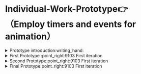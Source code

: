 # Individual-Work-Prototype:point_right:（Employ timers and events for animation）
<details>
  
<summary>Prototype introduction:writing_hand:</summary>

On the basis of group project, I referred to some videos related to ‘wheel’ animation to enrich the animation effects of my work.

![Exploding Circle Rotatingby Luxone](https://github.com/Jwan3416/test-readme/blob/main/WechatIMG1589.jpg)
  
When considering timers and events to create an animation, my first consideration is to regularly change the background color and mouse click events. This is because the concentric circles and small ellipses in the group work may be too monotonous if simply changed, so timer and events can be used to create a series of concentric circles and small ellipses with different rotation speeds, colors, and shapes in the work, while achieving the concepts of background color change and event interaction. Based on the above thinking, my personal work creates an animation effect where concentric circles and small ellipses rotate at different speeds and colors, and the background color changes over time. Users can also interactively change the animation effect through the mouse and keyboard, creating a visually captivating interactive artwork.
</details>

<details>
<summary>First Prototype :point_right:9103 First iteration</summary>
In my First Prototype, I added two periodic timed operations.
  
1. Create the `setInterval` function to call the `changecolor` function, and set it every 2 seconds to present the effect of constantly changing the background color. 
2. Use the `setTimeout` function to call the `genRandomColors` function again after 5 seconds, in order to periodically generate new random colors and apply them to concentric circles within the next 5 seconds.


Thereby achieving periodic changes in the background color of the "wheels". This means that the use of timer in my First Prototype makes my canvas background color and wheels color dynamic, creating a visual effect when the color of the work changes.

In addition, the use of the `mousepressed` function responds to mouse click events. And when the mouse clicks, perform the following actions (reset): first, cancel the previously set timer and stop the timed color generation. At the same time, the `genRandomColors` function was immediately called to generate a new random color and applied to the 'Wheels' background color, achieving instant color change.

</details>

<details>
  
<summary>Second Prototype:point_right:9103 First iteration</summary>

Considering that my work lacks strong interactivity, compared to First Prototype, my Second Prototype adds keyboard events to enhance the interactivity of the work:

1. The left and right direction keys control the direction and speed of rotation.

2. The up arrow key stops

3. The down arrow key can slow down the rotation speed.

This function is implemented by the `keypress` function. Whenever a key is pressed, `rotateSpeedPressed` will update the speed variable, which will be multiplied into the rotate to control the rotation direction and speed of the "wheels" and the small ellipse line.

</details>

<details>
  
<summary>Final Prototype:point_right:9103 First iteration</summary>

Considering that the prototype needs to seamlessly adapt to the adjustment of browser window size, compared to Second Prototype, I have changed the canvas size from `createCanvas (800, 800)`to `createCanvas (windowWidth, windowHeight)`. And add a `function windowResized `resize canvas in the browser window size to adapt to various window sizes. Improve the text function on the canvas and explain to users how arrow keys control animation.

</details>

